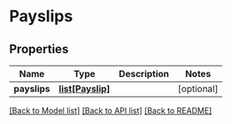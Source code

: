 # Payslips

## Properties
Name | Type | Description | Notes
------------ | ------------- | ------------- | -------------
**payslips** | [**list[Payslip]**](Payslip.md) |  | [optional] 

[[Back to Model list]](../README.md#documentation-for-models) [[Back to API list]](../README.md#documentation-for-api-endpoints) [[Back to README]](../README.md)


